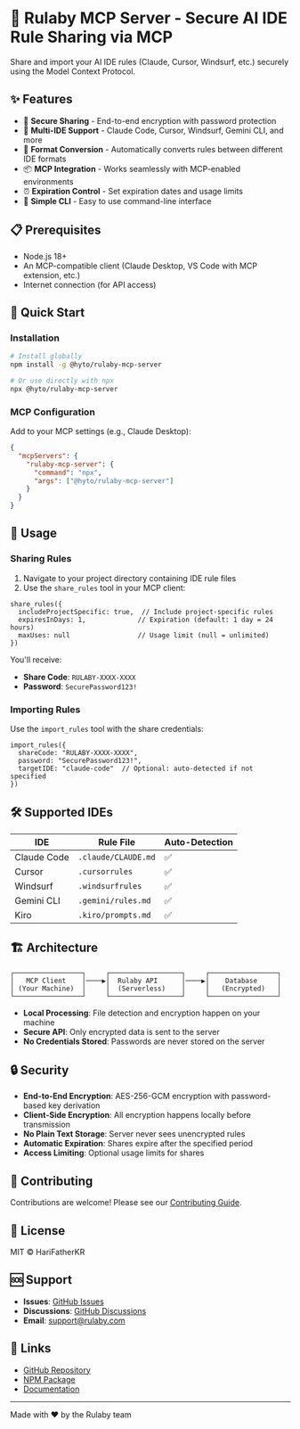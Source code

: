 # 🔄 Rulaby MCP Server - Secure AI IDE Rule Sharing via MCP

Share and import your AI IDE rules (Claude, Cursor, Windsurf, etc.) securely using the Model Context Protocol.

## ✨ Features

- 🔐 **Secure Sharing** - End-to-end encryption with password protection
- 🤖 **Multi-IDE Support** - Claude Code, Cursor, Windsurf, Gemini CLI, and more
- 🔄 **Format Conversion** - Automatically converts rules between different IDE formats
- 📦 **MCP Integration** - Works seamlessly with MCP-enabled environments
- ⏰ **Expiration Control** - Set expiration dates and usage limits
- 🚀 **Simple CLI** - Easy to use command-line interface

## 📋 Prerequisites

- Node.js 18+ 
- An MCP-compatible client (Claude Desktop, VS Code with MCP extension, etc.)
- Internet connection (for API access)

## 🚀 Quick Start

### Installation

```bash
# Install globally
npm install -g @hyto/rulaby-mcp-server

# Or use directly with npx
npx @hyto/rulaby-mcp-server
```

### MCP Configuration

Add to your MCP settings (e.g., Claude Desktop):

```json
{
  "mcpServers": {
    "rulaby-mcp-server": {
      "command": "npx",
      "args": ["@hyto/rulaby-mcp-server"]
    }
  }
}
```

## 📖 Usage

### Sharing Rules

1. Navigate to your project directory containing IDE rule files
2. Use the `share_rules` tool in your MCP client:

```
share_rules({
  includeProjectSpecific: true,  // Include project-specific rules
  expiresInDays: 1,             // Expiration (default: 1 day = 24 hours)
  maxUses: null                 // Usage limit (null = unlimited)
})
```

You'll receive:
- **Share Code**: `RULABY-XXXX-XXXX`
- **Password**: `SecurePassword123!`

### Importing Rules

Use the `import_rules` tool with the share credentials:

```
import_rules({
  shareCode: "RULABY-XXXX-XXXX",
  password: "SecurePassword123!",
  targetIDE: "claude-code"  // Optional: auto-detected if not specified
})
```

## 🛠️ Supported IDEs

| IDE | Rule File | Auto-Detection |
|-----|-----------|----------------|
| Claude Code | `.claude/CLAUDE.md` | ✅ |
| Cursor | `.cursorrules` | ✅ |
| Windsurf | `.windsurfrules` | ✅ |
| Gemini CLI | `.gemini/rules.md` | ✅ |
| Kiro | `.kiro/prompts.md` | ✅ |

## 🏗️ Architecture

```
┌─────────────────┐     ┌──────────────────┐     ┌─────────────────┐
│   MCP Client    │────▶│  Rulaby API      │────▶│    Database     │
│ (Your Machine)  │     │  (Serverless)    │     │   (Encrypted)   │
└─────────────────┘     └──────────────────┘     └─────────────────┘
```

- **Local Processing**: File detection and encryption happen on your machine
- **Secure API**: Only encrypted data is sent to the server
- **No Credentials Stored**: Passwords are never stored on the server

## 🔒 Security

- **End-to-End Encryption**: AES-256-GCM encryption with password-based key derivation
- **Client-Side Encryption**: All encryption happens locally before transmission
- **No Plain Text Storage**: Server never sees unencrypted rules
- **Automatic Expiration**: Shares expire after the specified period
- **Access Limiting**: Optional usage limits for shares

## 🤝 Contributing

Contributions are welcome! Please see our [Contributing Guide](https://github.com/HariFatherKR/project-rulaby/blob/main/CONTRIBUTING.md).

## 📄 License

MIT © HariFatherKR

## 🆘 Support

- **Issues**: [GitHub Issues](https://github.com/HariFatherKR/project-rulaby/issues)
- **Discussions**: [GitHub Discussions](https://github.com/HariFatherKR/project-rulaby/discussions)
- **Email**: support@rulaby.com

## 🔗 Links

- [GitHub Repository](https://github.com/HariFatherKR/project-rulaby)
- [NPM Package](https://www.npmjs.com/package/@hyto/rulaby-mcp-server)
- [Documentation](https://docs.rulaby.com)

---

Made with ❤️ by the Rulaby team